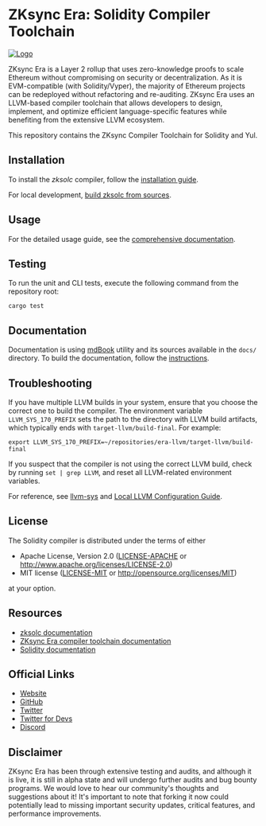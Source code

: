 # ZKsync Era: Solidity Compiler Toolchain

[![Logo](eraLogo.svg)](https://zksync.io/)

ZKsync Era is a Layer 2 rollup that uses zero-knowledge proofs to scale Ethereum without compromising on security or decentralization. As it is EVM-compatible (with Solidity/Vyper), the majority of Ethereum projects can be redeployed without refactoring and re-auditing. ZKsync Era uses an LLVM-based compiler toolchain that allows developers to design, implement, and optimize efficient language-specific features while benefiting from the extensive LLVM ecosystem.

This repository contains the ZKsync Compiler Toolchain for Solidity and Yul.

## Installation

To install the *zksolc* compiler, follow the [installation guide](./docs/src/01-installation.md).

For local development, [build zksolc from sources](./docs/src/01-installation.md#building-from-source).

## Usage

For the detailed usage guide, see the [comprehensive documentation](https://matter-labs.github.io/era-compiler-solidity/latest/).

## Testing

To run the unit and CLI tests, execute the following command from the repository root:

```shell
cargo test
```

## Documentation

Documentation is using [mdBook](https://github.com/rust-lang/mdBook) utility and its sources available in the `docs/` directory.
To build the documentation, follow the [instructions](./docs/README.md).

## Troubleshooting

If you have multiple LLVM builds in your system, ensure that you choose the correct one to build the compiler.
The environment variable `LLVM_SYS_170_PREFIX` sets the path to the directory with LLVM build artifacts, which typically ends with `target-llvm/build-final`.
For example:

```shell
export LLVM_SYS_170_PREFIX=~/repositories/era-llvm/target-llvm/build-final 
```

If you suspect that the compiler is not using the correct LLVM build, check by running `set | grep LLVM`, and reset all LLVM-related environment variables.

For reference, see [llvm-sys](https://crates.io/crates/llvm-sys) and [Local LLVM Configuration Guide](https://llvm.org/docs/GettingStarted.html#local-llvm-configuration).

## License

The Solidity compiler is distributed under the terms of either

- Apache License, Version 2.0 ([LICENSE-APACHE](LICENSE-APACHE) or <http://www.apache.org/licenses/LICENSE-2.0>)
- MIT license ([LICENSE-MIT](LICENSE-MIT) or <http://opensource.org/licenses/MIT>)

at your option.

## Resources

- [zksolc documentation](https://matter-labs.github.io/era-compiler-solidity/latest/)
- [ZKsync Era compiler toolchain documentation](https://docs.zksync.io/zk-stack/components/compiler/toolchain)
- [Solidity documentation](https://docs.soliditylang.org/en/latest/)

## Official Links

- [Website](https://zksync.io/)
- [GitHub](https://github.com/matter-labs)
- [Twitter](https://twitter.com/zksync)
- [Twitter for Devs](https://twitter.com/ZKsyncDevs)
- [Discord](https://join.zksync.dev/)

## Disclaimer

ZKsync Era has been through extensive testing and audits, and although it is live, it is still in alpha state and
will undergo further audits and bug bounty programs. We would love to hear our community's thoughts and suggestions
about it!
It's important to note that forking it now could potentially lead to missing important
security updates, critical features, and performance improvements.
